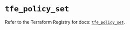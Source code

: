 # `tfe_policy_set`

Refer to the Terraform Registry for docs: [`tfe_policy_set`](https://registry.terraform.io/providers/hashicorp/tfe/0.51.0/docs/resources/policy_set).

